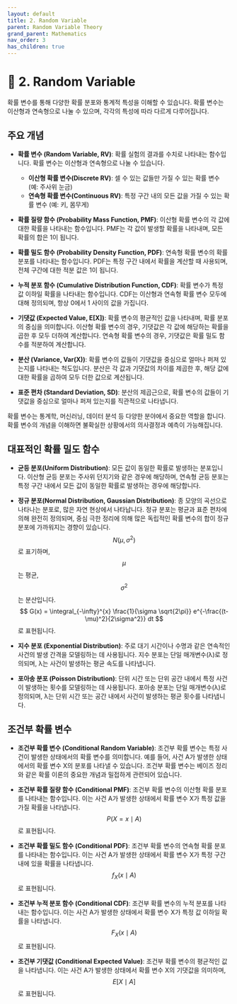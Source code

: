 ```yaml
---
layout: default
title: 2. Random Variable
parent: Random Variable Theory
grand_parent: Mathematics
nav_order: 3
has_children: true
---
```


# 🎲 2. Random Variable

확률 변수를 통해 다양한 확률 분포와 통계적 특성을 이해할 수 있습니다. 확률 변수는 이산형과 연속형으로 나눌 수 있으며, 각각의 특성에 따라 다르게 다루어집니다.

## 주요 개념

- **확률 변수 (Random Variable, RV)**: 확률 실험의 결과를 수치로 나타내는 함수입니다. 확률 변수는 이산형과 연속형으로 나눌 수 있습니다.
  - **이산형 확률 변수(Discrete RV)**: 셀 수 있는 값들만 가질 수 있는 확률 변수 (예: 주사위 눈금)
  - **연속형 확률 변수(Continuous RV)**: 특정 구간 내의 모든 값을 가질 수 있는 확률 변수 (예: 키, 몸무게)

- **확률 질량 함수 (Probability Mass Function, PMF)**: 이산형 확률 변수의 각 값에 대한 확률을 나타내는 함수입니다. PMF는 각 값이 발생할 확률을 나타내며, 모든 확률의 합은 1이 됩니다.

- **확률 밀도 함수 (Probability Density Function, PDF)**: 연속형 확률 변수의 확률 분포를 나타내는 함수입니다. PDF는 특정 구간 내에서 확률을 계산할 때 사용되며, 전체 구간에 대한 적분 값은 1이 됩니다.

- **누적 분포 함수 (Cumulative Distribution Function, CDF)**: 확률 변수가 특정 값 이하일 확률을 나타내는 함수입니다. CDF는 이산형과 연속형 확률 변수 모두에 대해 정의되며, 항상 0에서 1 사이의 값을 가집니다.

- **기댓값 (Expected Value, E[X])**: 확률 변수의 평균적인 값을 나타내며, 확률 분포의 중심을 의미합니다. 이산형 확률 변수의 경우, 기댓값은 각 값에 해당하는 확률을 곱한 후 모두 더하여 계산합니다. 연속형 확률 변수의 경우, 기댓값은 확률 밀도 함수를 적분하여 계산합니다.

- **분산 (Variance, Var(X))**: 확률 변수의 값들이 기댓값을 중심으로 얼마나 퍼져 있는지를 나타내는 척도입니다. 분산은 각 값과 기댓값의 차이를 제곱한 후, 해당 값에 대한 확률을 곱하여 모두 더한 값으로 계산됩니다.

- **표준 편차 (Standard Deviation, SD)**: 분산의 제곱근으로, 확률 변수의 값들이 기댓값을 중심으로 얼마나 퍼져 있는지를 직관적으로 나타냅니다.

확률 변수는 통계학, 머신러닝, 데이터 분석 등 다양한 분야에서 중요한 역할을 합니다. 확률 변수의 개념을 이해하면 불확실한 상황에서의 의사결정과 예측이 가능해집니다.

## 대표적인 확률 밀도 함수

- **균등 분포(Uniform Distribution)**: 모든 값이 동일한 확률로 발생하는 분포입니다. 이산형 균등 분포는 주사위 던지기와 같은 경우에 해당하며, 연속형 균등 분포는 특정 구간 내에서 모든 값이 동일한 확률로 발생하는 경우에 해당합니다.

- **정규 분포(Normal Distribution, Gaussian Distribution)**: 종 모양의 곡선으로 나타나는 분포로, 많은 자연 현상에서 나타납니다. 정규 분포는 평균과 표준 편차에 의해 완전히 정의되며, 중심 극한 정리에 의해 많은 독립적인 확률 변수의 합이 정규 분포에 가까워지는 경향이 있습니다. $$ N(\mu, \sigma^2) $$로 표기하며, $$ \mu $$는 평균, $$ \sigma^2 $$는 분산입니다. $$ G(x) = \integral_{-\infty}^{x} \frac{1}{\sigma \sqrt{2\pi}} e^{-\frac{(t-\mu)^2}{2\sigma^2}} dt $$ 로 표현됩니다.

- **지수 분포 (Exponential Distribution)**: 주로 대기 시간이나 수명과 같은 연속적인 사건의 발생 간격을 모델링하는 데 사용됩니다. 지수 분포는 단일 매개변수(λ)로 정의되며, λ는 사건이 발생하는 평균 속도를 나타냅니다.

- **포아송 분포 (Poisson Distribution)**: 단위 시간 또는 단위 공간 내에서 특정 사건이 발생하는 횟수를 모델링하는 데 사용됩니다. 포아송 분포는 단일 매개변수(λ)로 정의되며, λ는 단위 시간 또는 공간 내에서 사건이 발생하는 평균 횟수를 나타냅니다.

## 조건부 확률 변수

- **조건부 확률 변수 (Conditional Random Variable)**: 조건부 확률 변수는 특정 사건이 발생한 상태에서의 확률 변수를 의미합니다. 예를 들어, 사건 A가 발생한 상태에서의 확률 변수 X의 분포를 나타낼 수 있습니다. 조건부 확률 변수는 베이즈 정리와 같은 확률 이론의 중요한 개념과 밀접하게 관련되어 있습니다.

- **조건부 확률 질량 함수 (Conditional PMF)**: 조건부 확률 변수의 이산형 확률 분포를 나타내는 함수입니다. 이는 사건 A가 발생한 상태에서 확률 변수 X가 특정 값을 가질 확률을 나타냅니다. $$ P(X = x \mid A) $$로 표현됩니다.

- **조건부 확률 밀도 함수 (Conditional PDF)**: 조건부 확률 변수의 연속형 확률 분포를 나타내는 함수입니다. 이는 사건 A가 발생한 상태에서 확률 변수 X가 특정 구간 내에 있을 확률을 나타냅니다. $$ f_X(x \mid A) $$로 표현됩니다.

- **조건부 누적 분포 함수 (Conditional CDF)**: 조건부 확률 변수의 누적 분포를 나타내는 함수입니다. 이는 사건 A가 발생한 상태에서 확률 변수 X가 특정 값 이하일 확률을 나타냅니다. $$ F_X(x \mid A) $$로 표현됩니다.

- **조건부 기댓값 (Conditional Expected Value)**: 조건부 확률 변수의 평균적인 값을 나타냅니다. 이는 사건 A가 발생한 상태에서 확률 변수 X의 기댓값을 의미하며, $$ E[X \mid A] $$로 표현됩니다.